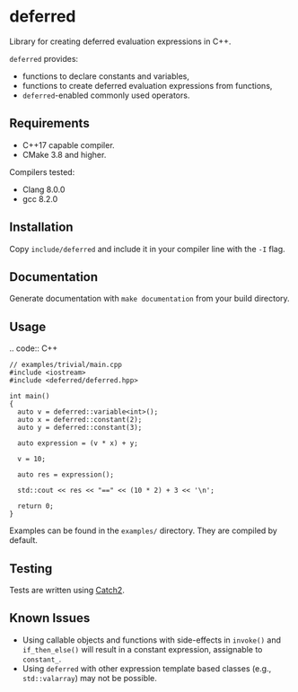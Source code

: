 # deferred

Library for creating deferred evaluation expressions in C++.

``deferred`` provides:
- functions to declare constants and variables,
- functions to create deferred evaluation expressions from functions,
- ``deferred``-enabled commonly used operators.

Requirements
------------

- C++17 capable compiler.
- CMake 3.8 and higher.

Compilers tested:
- Clang 8.0.0
- gcc 8.2.0

Installation
------------

Copy ``include/deferred`` and include it in your compiler line with the ``-I`` flag.

Documentation
------------

Generate documentation with ``make documentation`` from your build directory.

Usage
------------

.. code:: C++

    // examples/trivial/main.cpp
    #include <iostream>
    #include <deferred/deferred.hpp>
    
    int main()
    {
      auto v = deferred::variable<int>();
      auto x = deferred::constant(2);
      auto y = deferred::constant(3);
      
      auto expression = (v * x) + y;
      
      v = 10;
      
      auto res = expression();
      
      std::cout << res << "==" << (10 * 2) + 3 << '\n';
      
      return 0;
    }

Examples can be found in the ``examples/`` directory. They are compiled by default.

Testing
------------

Tests are written using [Catch2](https://github.com/catchorg/Catch2).

Known Issues
------------

* Using callable objects and functions with side-effects in ``invoke()`` and ``if_then_else()`` will result in a constant expression, assignable to ``constant_``.
* Using ``deferred`` with other expression template based classes (e.g., `std::valarray`) may not be possible.
